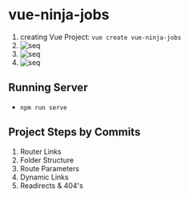 # vue-ninja-jobs

1. creating Vue Project: `vue create vue-ninja-jobs`
1. ![seq](https://i.imgur.com/uc6d1IA.png)
1. ![seq](https://i.imgur.com/NEPvLgZ.png)
1. ![seq](https://i.imgur.com/m8DdMU4.png)

## Running Server

- `npm run serve`

## Project Steps by Commits

1.  Router Links
2.  Folder Structure
3.  Route Parameters
4.  Dynamic Links
5.  Readirects & 404's
